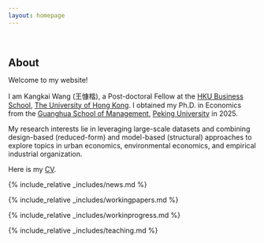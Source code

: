 ```yaml
---
layout: homepage
---
```


<h1 id="about-me"></h1>

<h2 style="margin: 60px 0px 10px;">About</h2>

Welcome to my website!

I am Kangkai Wang (王慷楷), a Post-doctoral Fellow at the [HKU Business School](https://www.hkubs.hku.hk/), [The University of Hong Kong](https://www.hku.hk/). I obtained my Ph.D. in Economics from the [Guanghua School of Management](https://en.gsm.pku.edu.cn/), [Peking University](https://english.pku.edu.cn/) in 2025. 

My research interests lie in leveraging large-scale datasets and combining design-based (reduced-form) and model-based (structural) approaches to explore topics in urban economics, environmental economics, and empirical industrial organization. 

Here is my [CV](https://www.dropbox.com/scl/fi/s89fvtt4gfvcvcanpgscl/CV_KangkaiWANG.pdf?rlkey=glfaq5osoi8eud20wcipr2fy7&st=ml08ww08&dl=0).


{% include_relative _includes/news.md %}

{% include_relative _includes/workingpapers.md %}

{% include_relative _includes/workinprogress.md %}

{% include_relative _includes/teaching.md %}
